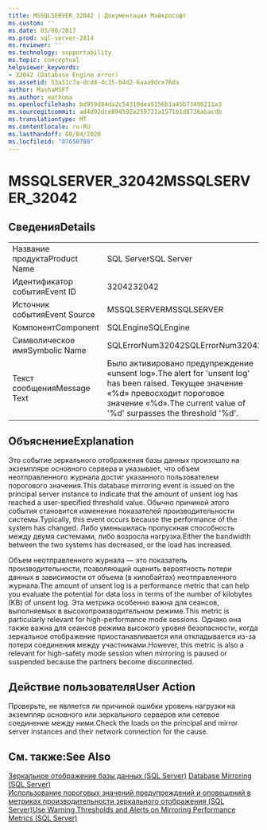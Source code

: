 ```yaml
---
title: MSSQLSERVER_32042 | Документация Майкрософт
ms.custom: ''
ms.date: 03/08/2017
ms.prod: sql-server-2014
ms.reviewer: ''
ms.technology: supportability
ms.topic: conceptual
helpviewer_keywords:
- 32042 (Database Engine error)
ms.assetid: 53a51c7a-dcd4-4c15-b4d2-6aaa9dce76da
author: MashaMSFT
ms.author: mathoma
ms.openlocfilehash: bd959d84da2c54310dea5156b1a45b73490211a3
ms.sourcegitcommit: ad4d92dce894592a259721a1571b1d8736abacdb
ms.translationtype: MT
ms.contentlocale: ru-RU
ms.lasthandoff: 08/04/2020
ms.locfileid: "87658788"
---
```

# <a name="mssqlserver_32042"></a><span data-ttu-id="bd8c4-102">MSSQLSERVER_32042</span><span class="sxs-lookup"><span data-stu-id="bd8c4-102">MSSQLSERVER_32042</span></span>
    
## <a name="details"></a><span data-ttu-id="bd8c4-103">Сведения</span><span class="sxs-lookup"><span data-stu-id="bd8c4-103">Details</span></span>  
  
|||  
|-|-|  
|<span data-ttu-id="bd8c4-104">Название продукта</span><span class="sxs-lookup"><span data-stu-id="bd8c4-104">Product Name</span></span>|<span data-ttu-id="bd8c4-105">SQL Server</span><span class="sxs-lookup"><span data-stu-id="bd8c4-105">SQL Server</span></span>|  
|<span data-ttu-id="bd8c4-106">Идентификатор события</span><span class="sxs-lookup"><span data-stu-id="bd8c4-106">Event ID</span></span>|<span data-ttu-id="bd8c4-107">32042</span><span class="sxs-lookup"><span data-stu-id="bd8c4-107">32042</span></span>|  
|<span data-ttu-id="bd8c4-108">Источник события</span><span class="sxs-lookup"><span data-stu-id="bd8c4-108">Event Source</span></span>|<span data-ttu-id="bd8c4-109">MSSQLSERVER</span><span class="sxs-lookup"><span data-stu-id="bd8c4-109">MSSQLSERVER</span></span>|  
|<span data-ttu-id="bd8c4-110">Компонент</span><span class="sxs-lookup"><span data-stu-id="bd8c4-110">Component</span></span>|<span data-ttu-id="bd8c4-111">SQLEngine</span><span class="sxs-lookup"><span data-stu-id="bd8c4-111">SQLEngine</span></span>|  
|<span data-ttu-id="bd8c4-112">Символическое имя</span><span class="sxs-lookup"><span data-stu-id="bd8c4-112">Symbolic Name</span></span>|<span data-ttu-id="bd8c4-113">SQLErrorNum32042</span><span class="sxs-lookup"><span data-stu-id="bd8c4-113">SQLErrorNum32042</span></span>|  
|<span data-ttu-id="bd8c4-114">Текст сообщения</span><span class="sxs-lookup"><span data-stu-id="bd8c4-114">Message Text</span></span>|<span data-ttu-id="bd8c4-115">Было активировано предупреждение «unsent log».</span><span class="sxs-lookup"><span data-stu-id="bd8c4-115">The alert for 'unsent log' has been raised.</span></span> <span data-ttu-id="bd8c4-116">Текущее значение «%d» превосходит пороговое значение «%d».</span><span class="sxs-lookup"><span data-stu-id="bd8c4-116">The current value of '%d' surpasses the threshold '%d'.</span></span>|  
  
## <a name="explanation"></a><span data-ttu-id="bd8c4-117">Объяснение</span><span class="sxs-lookup"><span data-stu-id="bd8c4-117">Explanation</span></span>  
 <span data-ttu-id="bd8c4-118">Это событие зеркального отображения базы данных произошло на экземпляре основного сервера и указывает, что объем неотправленного журнала достиг указанного пользователем порогового значения.</span><span class="sxs-lookup"><span data-stu-id="bd8c4-118">This database mirroring event is issued on the principal server instance to indicate that the amount of unsent log has reached a user-specified threshold value.</span></span> <span data-ttu-id="bd8c4-119">Обычно причиной этого события становится изменение показателей производительности системы.</span><span class="sxs-lookup"><span data-stu-id="bd8c4-119">Typically, this event occurs because the performance of the system has changed.</span></span> <span data-ttu-id="bd8c4-120">Либо уменьшилась пропускная способность между двумя системами, либо возросла нагрузка.</span><span class="sxs-lookup"><span data-stu-id="bd8c4-120">Either the bandwidth between the two systems has decreased, or the load has increased.</span></span>  
  
 <span data-ttu-id="bd8c4-121">Объем неотправленного журнала — это показатель производительности, позволяющий оценить вероятность потери данных в зависимости от объема (в килобайтах) неотправленного журнала.</span><span class="sxs-lookup"><span data-stu-id="bd8c4-121">The amount of unsent log is a performance metric that can help you evaluate the potential for data loss in terms of the number of kilobytes (KB) of unsent log.</span></span> <span data-ttu-id="bd8c4-122">Эта метрика особенно важна для сеансов, выполняемых в высокопроизводительном режиме.</span><span class="sxs-lookup"><span data-stu-id="bd8c4-122">This metric is particularly relevant for high-performance mode sessions.</span></span> <span data-ttu-id="bd8c4-123">Однако она также важна для сеансов режима высокого уровня безопасности, когда зеркальное отображение приостанавливается или откладывается из-за потери соединения между участниками.</span><span class="sxs-lookup"><span data-stu-id="bd8c4-123">However, this metric is also a relevant for high-safety mode session when mirroring is paused or suspended because the partners become disconnected.</span></span>  
  
## <a name="user-action"></a><span data-ttu-id="bd8c4-124">Действие пользователя</span><span class="sxs-lookup"><span data-stu-id="bd8c4-124">User Action</span></span>  
 <span data-ttu-id="bd8c4-125">Проверьте, не является ли причиной ошибки уровень нагрузки на экземпляр основного или зеркального серверов или сетевое соединение между ними.</span><span class="sxs-lookup"><span data-stu-id="bd8c4-125">Check the loads on the principal and mirror server instances and their network connection for the cause.</span></span>  
  
## <a name="see-also"></a><span data-ttu-id="bd8c4-126">См. также:</span><span class="sxs-lookup"><span data-stu-id="bd8c4-126">See Also</span></span>  
 <span data-ttu-id="bd8c4-127">[Зеркальное отображение базы данных (SQL Server)](../../database-engine/database-mirroring/database-mirroring-sql-server.md) </span><span class="sxs-lookup"><span data-stu-id="bd8c4-127">[Database Mirroring &#40;SQL Server&#41;](../../database-engine/database-mirroring/database-mirroring-sql-server.md) </span></span>  
 [<span data-ttu-id="bd8c4-128">Использование пороговых значений предупреждений и оповещений в метриках производительности зеркального отображения (SQL Server)</span><span class="sxs-lookup"><span data-stu-id="bd8c4-128">Use Warning Thresholds and Alerts on Mirroring Performance Metrics &#40;SQL Server&#41;</span></span>](../../database-engine/database-mirroring/use-warning-thresholds-and-alerts-on-mirroring-performance-metrics-sql-server.md)  
  
  
